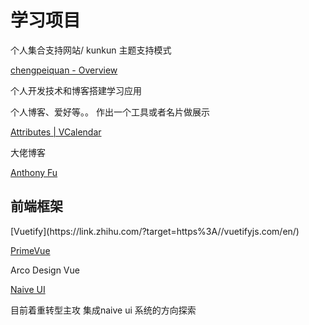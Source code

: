 # 学习项目</h1>
个人集合支持网站/ kunkun 主题支持模式

[chengpeiquan - Overview](https://github.com/chengpeiquan)

个人开发技术和博客搭建学习应用

个人博客、爱好等。。 作出一个工具或者名片做展示

[Attributes | VCalendar](https://vcalendar.io/calendar/attributes.html)

大佬博客

[Anthony Fu](https://antfu.me/)



<h2 id="xW3uM">前端框架</h2>
[Vuetify](https://link.zhihu.com/?target=https%3A//vuetifyjs.com/en/)

[PrimeVue](https://link.zhihu.com/?target=https%3A//www.primefaces.org/primevue/)

Arco Design Vue

[Naive UI](https://www.naiveui.com/zh-CN/os-theme/components/button)

目前着重转型主攻 集成naive ui 系统的方向探索
